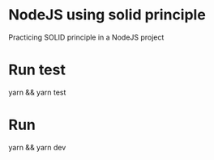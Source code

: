# NodeJS using solid principle

Practicing SOLID principle in a NodeJS project

# Run test

yarn && yarn test

# Run

yarn && yarn dev
